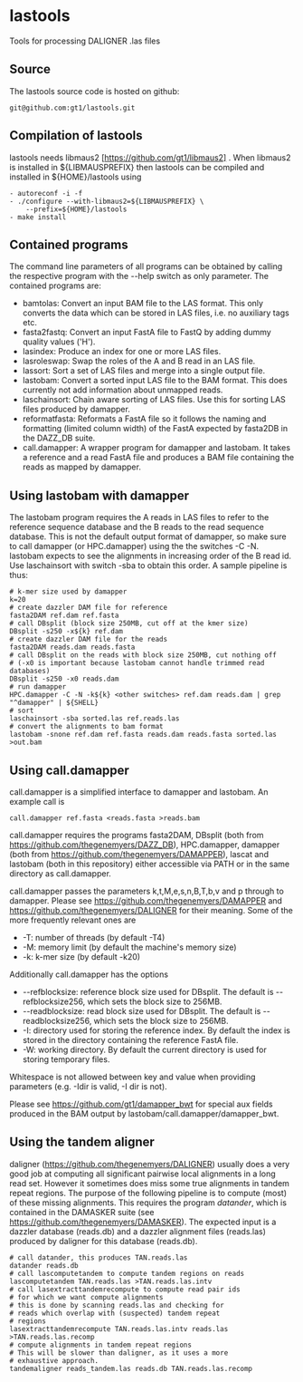 # lastools
Tools for processing DALIGNER .las files

Source
------

The lastools source code is hosted on github:

	git@github.com:gt1/lastools.git

Compilation of lastools
-----------------------

lastools needs libmaus2 [https://github.com/gt1/libmaus2] . When libmaus2
is installed in ${LIBMAUSPREFIX} then lastools can be compiled and
installed in ${HOME}/lastools using

	- autoreconf -i -f
	- ./configure --with-libmaus2=${LIBMAUSPREFIX} \
		--prefix=${HOME}/lastools
	- make install

Contained programs
------------------

The command line parameters of all programs can be obtained by calling the respective program with the --help switch as only parameter.
The contained programs are:

 * bamtolas: Convert an input BAM file to the LAS format. This only converts the data which can be stored in LAS files, i.e. no auxiliary tags etc.
 * fasta2fastq: Convert an input FastA file to FastQ by adding dummy quality values ('H').
 * lasindex: Produce an index for one or more LAS files.
 * lasroleswap: Swap the roles of the A and B read in an LAS file.
 * lassort: Sort a set of LAS files and merge into a single output file.
 * lastobam: Convert a sorted input LAS file to the BAM format. This does currently not add information about unmapped reads.
 * laschainsort: Chain aware sorting of LAS files. Use this for sorting LAS files produced by damapper.
 * reformatfasta: Reformats a FastA file so it follows the naming and formatting (limited column width) of the FastA expected by fasta2DB in the DAZZ_DB suite.
 * call.damapper: A wrapper program for damapper and lastobam. It takes a reference and a read FastA file and produces a BAM file containing the reads as mapped by damapper.

Using lastobam with damapper
----------------------------

The lastobam program requires the A reads in LAS files to refer to the reference sequence database and the B reads to the read sequence database.
This is not the default output format of damapper, so make sure to call damapper (or HPC.damapper) using the the switches -C -N.
lastobam expects to see the alignments in increasing order of the B read id. Use laschainsort with switch -sba to obtain this order.
A sample pipeline is thus:

```
# k-mer size used by damapper
k=20
# create dazzler DAM file for reference
fasta2DAM ref.dam ref.fasta
# call DBsplit (block size 250MB, cut off at the kmer size)
DBsplit -s250 -x${k} ref.dam
# create dazzler DAM file for the reads
fasta2DAM reads.dam reads.fasta
# call DBsplit on the reads with block size 250MB, cut nothing off
# (-x0 is important because lastobam cannot handle trimmed read databases)
DBsplit -s250 -x0 reads.dam
# run damapper
HPC.damapper -C -N -k${k} <other switches> ref.dam reads.dam | grep "^damapper" | ${SHELL}
# sort
laschainsort -sba sorted.las ref.reads.las
# convert the alignments to bam format
lastobam -snone ref.dam ref.fasta reads.dam reads.fasta sorted.las >out.bam
```

Using call.damapper
-------------------

call.damapper is a simplified interface to damapper and lastobam. An example call is

```
call.damapper ref.fasta <reads.fasta >reads.bam
```

call.damapper requires the programs fasta2DAM, DBsplit (both from https://github.com/thegenemyers/DAZZ_DB),
HPC.damapper, damapper (both from https://github.com/thegenemyers/DAMAPPER), 
lascat and lastobam (both in this repository) either accessible via PATH or in the same directory as call.damapper.

call.damapper passes the parameters k,t,M,e,s,n,B,T,b,v and p through to damapper. 
Please see https://github.com/thegenemyers/DAMAPPER and https://github.com/thegenemyers/DALIGNER for their meaning.
Some of the more frequently relevant ones are

 * -T: number of threads (by default -T4)
 * -M: memory limit (by default the machine's memory size)
 * -k: k-mer size (by default -k20)
 
Additionally call.damapper has the options

 * --refblocksize: reference block size used for DBsplit. The default is --refblocksize256, which sets the block size to 256MB.
 * --readblocksize: read block size used for DBsplit. The default is --readblocksize256, which sets the block size to 256MB.
 * -I: directory used for storing the reference index. By default the index is stored in the directory containing the reference FastA file.
 * -W: working directory. By default the current directory is used for storing temporary files.

Whitespace is not allowed between key and value when providing parameters (e.g. -Idir is valid, -I dir is not).

Please see https://github.com/gt1/damapper_bwt for special aux fields produced in the BAM output by lastobam/call.damapper/damapper_bwt.

Using the tandem aligner
------------------------

daligner (https://github.com/thegenemyers/DALIGNER) usually does a very good job at computing all significant pairwise local alignments
in a long read set. However it sometimes does miss some true alignments in tandem repeat regions. The purpose of the following pipeline is
to compute (most) of these missing alignments. This requires the program *datander*, which is contained in the DAMASKER suite
(see https://github.com/thegenemyers/DAMASKER). The expected input is a dazzler database (reads.db) and a dazzler alignment files (reads.las)
produced by daligner for this database (reads.db).

```
# call datander, this produces TAN.reads.las
datander reads.db
# call lascomputetandem to compute tandem regions on reads
lascomputetandem TAN.reads.las >TAN.reads.las.intv
# call lasextracttandemrecompute to compute read pair ids
# for which we want compute alignments
# this is done by scanning reads.las and checking for
# reads which overlap with (suspected) tandem repeat
# regions
lasextracttandemrecompute TAN.reads.las.intv reads.las >TAN.reads.las.recomp
# compute alignments in tandem repeat regions
# This will be slower than daligner, as it uses a more
# exhaustive approach.
tandemaligner reads_tandem.las reads.db TAN.reads.las.recomp
```
